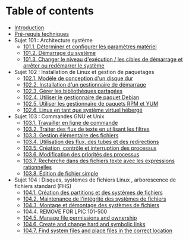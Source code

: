 # Table of contents

* [Introduction](README.md)
* [Pré-requis techniques](prereqis-techniques.md)
* Sujet 101 : Architecture système
    * [101.1. Déterminer et configurer les paramètres matériel](1011-determine-and-configure-hardware-settings.md)
    * [101.2. Démarrage du système](1012-boot-the-system.md)
    * [101.3. Changer le niveau d'exécution / les cibles de démarrage et arrêter ou redémarrer le système](1013-change-runlevels-boot-targets-and-shutdown-or-reboot-system.md)
* Sujet 102 : Installation de Linux et gestion de paquetages
    * [102.1. Modèle de conception d'un disque dur](1021-design-hard-disk-layout.md)
    * [102.2. Installation d'un gestionnaire de démarrage](1022-install-a-boot-manager.md)
    * [102.3. Gérer les bibliothèques partagées](1023-manage-shared-libraries.md)
    * [102.4. Utiliser le gestionnaire de paquet Debian](1024-use-debian-package-management.md)
    * [102.5. Utiliser les gestionnaire de paquets RPM et YUM](1025-use-rpm-and-yum-package-management.md)
    * [102.6. Linux en tant que système virtuel hébergé]()
* Sujet 103 : Commandes GNU et Unix
    * [103.1. Travailler en ligne de commande](1031-work-on-the-command-line.md)
    * [103.2. Traiter des flux de texte en utilisant les filtres](1032-process-text-streams-using-filters.md)
    * [103.3. Gestion élémentaire des fichiers](1033-perform-basic-file-management.md)
    * [103.4. Utilisation des flux, des tubes et des redirections](1034-use-streams-pipes-and-redirects.md)
    * [103.5. Création, contrôle et interruption des processus](1035-create-monitor-and-kill-processes.md)
    * [103.6. Modification des priorités des processus](1036-modify-process-execution-priorities.md)
    * [103.7. Recherche dans des fichiers texte avec les expressions rationnelles](1037-search-text-files-using-regular-expressions.md)
    * [103.8. Édition de fichier simple](1038-perform-basic-file-editing-operations-using-vi.md)
* Sujet 104 : Disques, systèmes de fichiers Linux , arborescence de fichiers standard (FHS) 
    * [104.1. Création des partitions et des systèmes de fichiers](1041-create-partitions-and-filesystems.md)
    * [104.2. Maintenance de l'intégrité des systèmes de fichiers](1042-maintain-the-integrity-of-filesystems.md)
    * [104.3. Montage et démontage des systèmes de fichiers](1043-control-mounting-and-unmounting-of-filesystems.md)
    * 104.4. REMOVE FOR LPIC 101-500 
    * [104.5. Manage file permissions and ownership](1045-manage-file-permissions-and-ownership.md)
    * [104.6. Create and change hard and symbolic links](1046-create-and-change-hard-and-symbolic-links.md)
    * [104.7. Find system files and place files in the correct location](1047-find-system-files-and-place-files-in-the-correct-location.md)
